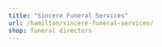 ```yaml
---
title: "Sincere Funeral Services"
url: /hamilton/sincere-funeral-services/
shop: funeral directors
---
```

